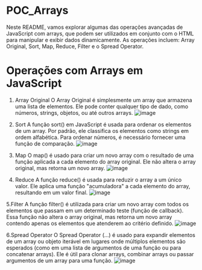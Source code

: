 # POC_Arrays
Neste README, vamos explorar algumas das operações avançadas de JavaScript com arrays, que podem ser utilizados em conjunto com o HTML para manipular e exibir dados dinamicamente. As operações incluem: Array Original, Sort, Map, Reduce, Filter e o Spread Operator.

# Operações com Arrays em JavaScript
1. Array Original
O Array Original é simplesmente um array que armazena uma lista de elementos. Ele pode conter qualquer tipo de dado, como números, strings, objetos, ou até outros arrays.
![image](https://github.com/user-attachments/assets/d394392b-8116-4014-af2a-15111e8b2134)

2. Sort
A função sort() em JavaScript é usada para ordenar os elementos de um array. Por padrão, ele classifica os elementos como strings em ordem alfabética. Para ordenar números, é necessário fornecer uma função de comparação.
![image](https://github.com/user-attachments/assets/daf56067-8425-4d61-bf4c-5e5f6ec24026)

3. Map
O map() é usado para criar um novo array com o resultado de uma função aplicada a cada elemento do array original. Ele não altera o array original, mas retorna um novo array.
![image](https://github.com/user-attachments/assets/a5bed5c0-889a-4083-a0ea-3d72107b9919)

4. Reduce
A função reduce() é usada para reduzir o array a um único valor. Ele aplica uma função "acumuladora" a cada elemento do array, resultando em um valor final.
![image](https://github.com/user-attachments/assets/fb196c99-257b-4d2e-9a66-7673b83e21fa)

5.Filter
A função filter() é utilizada para criar um novo array com todos os elementos que passam em um determinado teste (função de callback). Essa função não altera o array original, mas retorna um novo array contendo apenas os elementos que atenderem ao critério definido.
![image](https://github.com/user-attachments/assets/b3a45727-5662-4a78-b063-021a9581658a)

6.Spread Operator
O Spread Operator (...) é usado para expandir elementos de um array ou objeto iterável em lugares onde múltiplos elementos são esperados (como em uma lista de argumentos de uma função ou para concatenar arrays). Ele é útil para clonar arrays, combinar arrays ou passar argumentos de um array para uma função.
![image](https://github.com/user-attachments/assets/15fa5598-fba2-407b-8afd-0d51049f6645)
